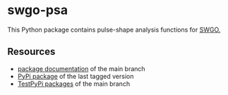 # swgo-psa

This Python package contains pulse-shape analysis functions for [SWGO.](https://www.swgo.org/)

## Resources

- [package documentation](https://fwerner.github.io/swgo-psa/) of the main branch
- [PyPi package](https://pypi.org/project/swgo-psa/) of the last tagged version
- [TestPyPi packages](https://test.pypi.org/project/swgo-psa/#history) of the main branch
